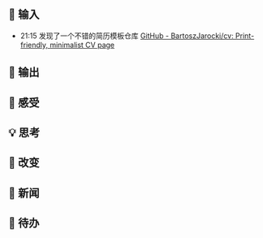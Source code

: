 ## 👋 输入
- 21:15 发现了一个不错的简历模板仓库  [GitHub - BartoszJarocki/cv: Print-friendly, minimalist CV page](https://github.com/BartoszJarocki/cv)

## 🙏 输出

## 💖 感受

## 💡 思考

## 🌲 改变

## 📰 新闻

## 🎈 待办